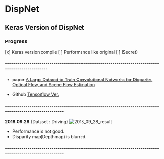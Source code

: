 # DispNet
## Keras Version of DispNet

### **Progress**
[x] Keras version compile
[ ] Performance like original
[ ] (Secret)

#### <SOURCE>-------------------------------------------------------------------------------------------------

- paper
[A Large Dataset to Train Convolutional Networks for Disparity, Optical Flow, and Scene Flow Estimation](https://arxiv.org/pdf/1512.02134.pdf)

- Github
[Tensorflow Ver.](https://github.com/ZhijianJiang/DispNet-TensorFlow)

#### ---------------------------------------------------------------------------------------------------------

**2018.09.28**
{Dataset : Driving}
![2018_09_28_result](https://user-images.githubusercontent.com/28497918/46512057-06831d00-c88d-11e8-823c-6ebdc4866045.png)

- Performance is not good.
- Disparity map(Depthmap) is blurred.

#### ---------------------------------------------------------------------------------------------------------
